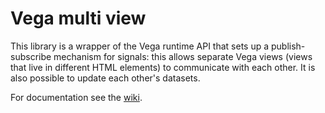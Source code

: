 # Vega multi view

This library is a wrapper of the Vega runtime API that sets up a publish-subscribe mechanism for signals: this allows separate Vega views (views that live in different HTML elements) to communicate with each other. It is also possible to update each other's datasets.

For documentation see the [wiki](https://github.com/abudaan/vega-multi-view/wiki).